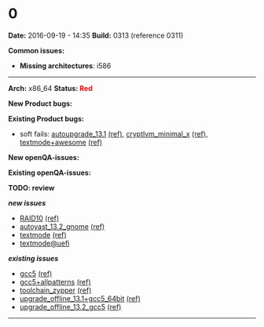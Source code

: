 # 0


**Date:** 2016-09-19 - 14:35
**Build:** 0313 (reference 0311)

**Common issues:**

 * **Missing architectures**: i586

---

**Arch:** x86_64
**Status: <span style="color: red;">Red</span>**

**New Product bugs:**



**Existing Product bugs:**

* soft fails: [autoupgrade_13.1](https://openqa.opensuse.org/tests/169791) [(ref)](https://openqa.opensuse.org/tests/169596 "Previous test"), [cryptlvm_minimal_x](https://openqa.opensuse.org/tests/169797) [(ref)](https://openqa.opensuse.org/tests/169602 "Previous test"), [textmode+awesome](https://openqa.opensuse.org/tests/169828) [(ref)](https://openqa.opensuse.org/tests/169633 "Previous test")


**New openQA-issues:**



**Existing openQA-issues:**



**TODO: review**

***new issues***

* [RAID10](https://openqa.opensuse.org/tests/169785 "Failed modules: bootloader") [(ref)](https://openqa.opensuse.org/tests/169590 "Previous test")
* [autoyast_13.2_gnome](https://openqa.opensuse.org/tests/169793 "Failed modules: desktop_mainmenu") [(ref)](https://openqa.opensuse.org/tests/169598 "Previous test")
* [textmode](https://openqa.opensuse.org/tests/169827 "Failed modules: snapper_undochange") [(ref)](https://openqa.opensuse.org/tests/169632 "Previous test")
* [textmode@uefi](https://openqa.opensuse.org/tests/169828 "Failed modules: bootloader_uefi")


***existing issues***

* [gcc5](https://openqa.opensuse.org/tests/169823 "Failed modules: addon_products_leap") [(ref)](https://openqa.opensuse.org/tests/169628 "Previous test")
* [gcc5+allpatterns](https://openqa.opensuse.org/tests/169824 "Failed modules: addon_products_leap") [(ref)](https://openqa.opensuse.org/tests/169629 "Previous test")
* [toolchain_zypper](https://openqa.opensuse.org/tests/169829 "Failed modules: addon_products_leap") [(ref)](https://openqa.opensuse.org/tests/169634 "Previous test")
* [upgrade_offline_13.1+gcc5_64bit](https://openqa.opensuse.org/tests/169807 "Failed modules: addon_products_leap") [(ref)](https://openqa.opensuse.org/tests/169612 "Previous test")
* [upgrade_offline_13.2_gcc5](https://openqa.opensuse.org/tests/169812 "Failed modules: addon_products_leap") [(ref)](https://openqa.opensuse.org/tests/169617 "Previous test")



---

